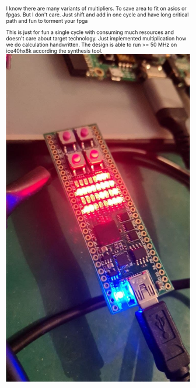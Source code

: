 I know there are many variants of multipliers. To save area to fit on asics or fpgas. But I don't care. 
Just shift and add in one cycle and have long critical path and fun to torment your fpga

This is just for fun a single cycle with consuming much resources and doesn't care about target technology. 
Just implemented multiplication how we do calculation handwritten. 
The design is able to run >= 50 MHz on ice40hx8k according the synthesis tool.
![iceFun](iceFun.jpg)
